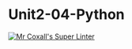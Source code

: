 # Unit2-04-Python
[![Mr Coxall's Super Linter](https://github.com/ICS3U-Programming-JaydenS/Unit2-04-Python/workflows/Mr%20Coxall's%20Super%20Linter/badge.svg)](https://github.com/ICS3U-Programming-JaydenS/Unit2-04-Python/actions/)
